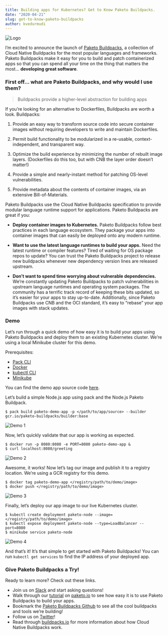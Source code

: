 ```yaml
---
title: Building apps for Kubernetes? Get to Know Paketo Buildpacks.
date: "2020-04-21"
slug: get-to-know-paketo-buildpacks
author: kvedurmudi
---
```


![Logo](/images/posts/0001/logo.png)

I’m excited to announce the launch of [Paketo Buildpacks](https://paketo.io/),
a collection of Cloud Native Buildpacks for the most popular languages and
frameworks. Paketo Buildpacks make it easy for you to build and patch
containerized apps so that you can spend all your time on the thing that
matters the most… **developing great software**.

### First off… what are Paketo Buildpacks, and why would I use them?

> Buildpacks provide a higher-level abstraction for building apps

If you’re looking for an alternative to Dockerfiles, Buildpacks are worth a
look. Buildpacks:

1. Provide an easy way to transform source code into secure container images
   without requiring developers to write and maintain Dockerfiles.

1. Permit build functionality to be modularized in a re-usable,
   context-independent, and transparent way.

1. Optimize the build experience by minimizing the number of rebuilt image
   layers. (Dockerfiles do this too, but with CNB the layer order doesn’t
   matter!)

1. Provide a simple and nearly-instant method for patching OS-level
   vulnerabilities.

1. Provide metadata about the contents of container images, via an extensive
   Bill-of-Materials.

Paketo Buildpacks use the Cloud Native Buildpacks specification to provide
modular language runtime support for applications. Paketo Buildpacks are great
if you:

* **Deploy container images to Kubernetes.** Paketo Buildpacks follow best
  practices in each language ecosystem. They package your apps into container
  images that can easily be deployed onto any modern runtime.

* **Want to use the latest language runtimes to build your apps.** Need the
  latest runtime or compiler features? Tired of waiting for OS package repos to
  update? You can trust the Paketo Buildpacks project to release new buildpacks
  whenever new dependency version lines are released upstream.

* **Don’t want to spend time worrying about vulnerable dependencies.** We’re
  constantly updating Paketo Buildpacks to patch vulnerabilities in upstream
  language runtimes and operating system packages. The community has a terrific
  track record of keeping these bits updated, so it’s easier for your apps to
  stay up-to-date. Additionally, since Paketo Buildpacks use CNB and the OCI
  standard, it’s easy to “rebase” your app images with stack updates.

### Demo

Let’s run through a quick demo of how easy it is to build your apps using
Paketo Buildpacks and deploy them to an existing Kubernetes cluster. We’re
using a local Minikube cluster for this demo.

Prerequisites:

* [Pack CLI](https://github.com/buildpacks/pack)
* [Docker](https://docs.docker.com/get-docker/)
* [kubectl CLI](https://kubernetes.io/docs/tasks/tools/install-kubectl/)
* [Minikube](https://kubernetes.io/docs/tasks/tools/install-minikube/)

You can find the demo app source code
[here](https://github.com/paketo-buildpacks/samples/tree/master/demo-apps/app-source).

Let’s build a simple Node.js app using pack and the Node.js Paketo Buildpack.

```
$ pack build paketo-demo-app -p </path/to/app/source> --builder gcr.io/paketo-buildpacks/builder:base
```

![Demo 1](/images/posts/0001/demo-1.gif)

Now, let’s quickly validate that our app is working as expected.

```
$ docker run -p 8080:8080 -e PORT=8080 paketo-demo-app &
$ curl localhost:8080/greeting
```

![Demo 2](/images/posts/0001/demo-2.gif)

Awesome, it works! Now let’s tag our image and publish it to a registry
location. We’re using a GCR registry for this demo.

```
$ docker tag paketo-demo-app </registry/path/to/demo/image>
$ docker push </registry/path/to/demo/image>
```

![Demo 3](/images/posts/0001/demo-3.gif)

Finally, let’s deploy our app image to our live Kubernetes cluster.

```
$ kubectl create deployment paketo-node --image=</registry/path/to/demo/image>
$ kubectl expose deployment paketo-node --type=LoadBalancer --port=8080
$ minikube service paketo-node
```

![Demo 4](/images/posts/0001/demo-4.gif)

And that’s it! It’s that simple to get started with Paketo Buildpacks! You can
run `kubectl get services` to find the IP address of your deployed app.

### Give Paketo Buildpacks a Try!

Ready to learn more? Check out these links.

* Join us on [Slack](https://slack.paketo.io/) and start asking questions!
* Walk through our
  [tutorial](https://paketo.io/docs/getting-started/build-an-example-app/) on
  [paketo.io](https://paketo.io/) to see how easy it is to use Paketo
  Buildpacks to build your apps.
* Bookmark the [Paketo Buildpacks
  Github](https://github.com/paketo-buildpacks/) to see all the cool buildpacks
  and tools we’re building!
* Follow us on [Twitter](https://twitter.com/Paketo_io)!
* Read through [buildpacks.io](https://buildpacks.io/) for more information
  about how Cloud Native Buildpacks work.

